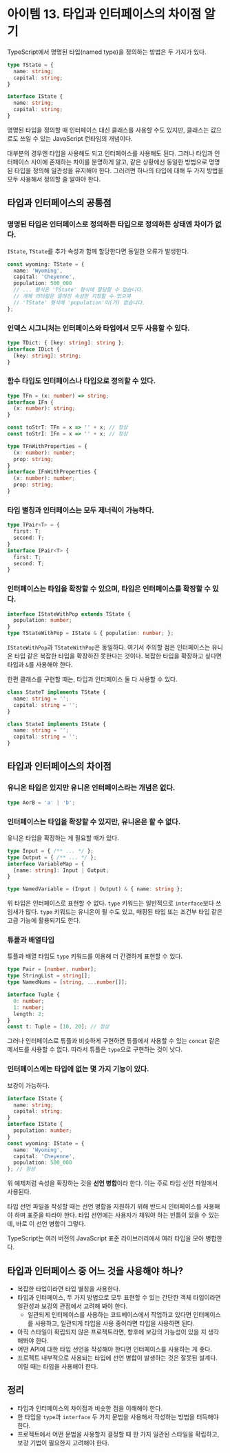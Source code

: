 # 아이템 13. 타입과 인터페이스의 차이점 알기
TypeScript에서 명명된 타입(named type)을 정의하는 방법은 두 가지가 있다.

```typescript
type TState = {
  name: string;
  capital: string;
}

interface IState {
  name: string;
  capital: string;
}
```

명명된 타입을 정의할 때 인터페이스 대신 클래스를 사용할 수도 있지만, 클래스는 값으로도 쓰일 수 있는 JavaScript 런타임의 개념이다.

대부분의 경우엔 타입을 사용해도 되고 인터페이스를 사용해도 된다. 그러나 타입과 인터페이스 사이에 존재하는 차이를 분명하게 알고, 같은 상황에선 동일한 방법으로 명명된 타입을 정의해 일관성을 유지해야 한다. 그러려면 하나의 타입에 대해 두 가지 방법을 모두 사용해서 정의할 줄 알아야 한다.

## 타입과 인터페이스의 공통점
### 명명된 타입은 인터페이스로 정의하든 타입으로 정의하든 상태엔 차이가 없다.
`IState`, `TState`를 추가 속성과 함께 할당한다면 동일한 오류가 발생한다.

```typescript
const wyoming: TState = {
  name: 'Wyoming',
  capital: 'Cheyenne',
  population: 500_000
  // ... 형식은 'TState' 형식에 할당할 수 없습니다.
  // 개체 리터럴은 알려진 속성만 지정할 수 있으며
  // 'TState' 형식에 'population'이(가) 없습니다.
};
```

### 인덱스 시그니처는 인터페이스와 타입에서 모두 사용할 수 있다.
```typescript
type TDict: { [key: string]: string };
interface IDict {
  [key: string]: string;
}
```

### 함수 타입도 인터페이스나 타입으로 정의할 수 있다.
```typescript
type TFn = (x: number) => string;
interface IFn {
  (x: number): string;
}

const toStrT: TFn = x => '' + x; // 정상
const toStrI: IFn = x => '' + x; // 정상
```

```typescript
type TFnWithProperties = {
  (x: number): number;
  prop: string;
}
interface IFnWithProperties {
  (x: number): number;
  prop: string;
}
```

### 타입 별칭과 인터페이스는 모두 제너릭이 가능하다.
```typescript
type TPair<T> = {
  first: T;
  second: T;
}
interface IPair<T> {
  first: T;
  second: T;
}
```

### 인터페이스는 타입을 확장할 수 있으며, 타입은 인터페이스를 확장할 수 있다.
```typescript
interface IStateWithPop extends TState {
  population: number;
}
type TStateWithPop = IState & { population: number; };
```

`IStateWithPop`과 `TStateWithPop`은 동일하다. 여기서 주의할 점은 인터페이스는 유니온 타입 같은 복잡한 타입을 확장하진 못한다는 것이다. 복잡한 타입을 확장하고 싶다면 타입과 `&`를 사용해야 한다.

한편 클래스를 구현할 때는, 타입과 인터페이스 둘 다 사용할 수 있다.

```typescript
class StateT implements TState {
  name: string = '';
  capital: string = '';
}

class StateI implements IState {
  name: string = '';
  capital: string = '';
}
```

## 타입과 인터페이스의 차이점
### 유니온 타입은 있지만 유니온 인터페이스라는 개념은 없다.
```typescript
type AorB = 'a' | 'b';
```

### 인터페이스는 타입을 확장할 수 있지만, 유니온은 할 수 없다.
유니온 타입을 확장하는 게 필요할 때가 있다.

```typescript
type Input = { /** ... */ };
type Output = { /** ... */ };
interface VariableMap = {
  [name: string]: Input | Output;
}
```

```typescript
type NamedVariable = (Input | Output) & { name: string };
```

위 타입은 인터페이스로 표현할 수 없다. `type` 키워드는 일반적으로 `interface`보다 쓰임새가 많다. `type` 키워드는 유니온이 될 수도 있고, 매핑된 타입 또는 조건부 타입 같은 고급 기능에 활용되기도 한다.

### 튜플과 배열타입
튜플과 배열 타입도 `type` 키워드를 이용해 더 간결하게 표현할 수 있다.

```typescript
type Pair = [number, number];
type StringList = string[];
type NamedNums = [string, ...number[]];
```

```typescript
interface Tuple {
  0: number;
  1: number;
  length: 2;
}
const t: Tuple = [10, 20]; // 정상
```

그러나 인터페이스로 튜플과 비슷하게 구현하면 튜플에서 사용할 수 있는 `concat` 같은 메서드를 사용할 수 없다. 따라서 튜플은 `type`으로 구현하는 것이 낫다.

### 인터페이스에는 타입에 없는 몇 가지 기능이 있다.
보강이 가능하다.

```typescript
interface IState {
  name: string;
  capital: string;
}
interface IState {
  population: number;
}
const wyoming: IState = {
  name: 'Wyoming',
  capital: 'Cheyenne',
  population: 500_000
}; // 정상
```

위 예제처럼 속성을 확장하는 것을 **선언 병합**이라 한다. 이는 주로 타입 선언 파일에서 사용된다.

타입 선언 파일을 작성할 때는 선언 병합을 지원하기 위해 반드시 인터페이스를 사용해야 하며 표준을 따라야 한다. 타입 선언에는 사용자가 채워야 하는 빈틈이 있을 수 있는데, 바로 이 선언 병합이 그렇다.

TypeScript는 여러 버전의 JavaScript 표준 라이브러리에서 여러 타입을 모아 병합한다.

## 타입과 인터페이스 중 어느 것을 사용해야 하나?
- 복잡한 타입이라면 타입 별칭을 사용한다.
- 타입과 인터페이스, 두 가지 방법으로 모두 표현할 수 있는 간단한 객체 타입이라면 일관성과 보강의 관점에서 고려해 봐야 한다.
  - 일관되게 인터페이스를 사용하는 코드베이스에서 작업하고 있다면 인터페이스를 사용하고, 일관되게 타입을 사용 중이라면 타입을 사용하면 된다.
- 아직 스타일이 확립되지 않은 프로젝트라면, 향후에 보강의 가능성이 있을 지 생각해봐야 한다.
- 어떤 API에 대한 타입 선언을 작성해야 한다면 인터페이스를 사용하는 게 좋다.
- 프로젝트 내부적으로 사용되는 타입에 선언 병합이 발생하는 것은 잘못된 설계다. 이럴 때는 타입을 사용해야 한다.

## 정리
- 타입과 인터페이스의 차이점과 비슷한 점을 이해해야 한다.
- 한 타입을 `type`과 `interface` 두 가지 문법을 사용해서 작성하는 방법을 터득해야 한다.
- 프로젝트에서 어떤 문법을 사용할지 결정할 때 한 가지 일관된 스타일을 확립하고, 보강 기법이 필요한지 고려해야 한다.